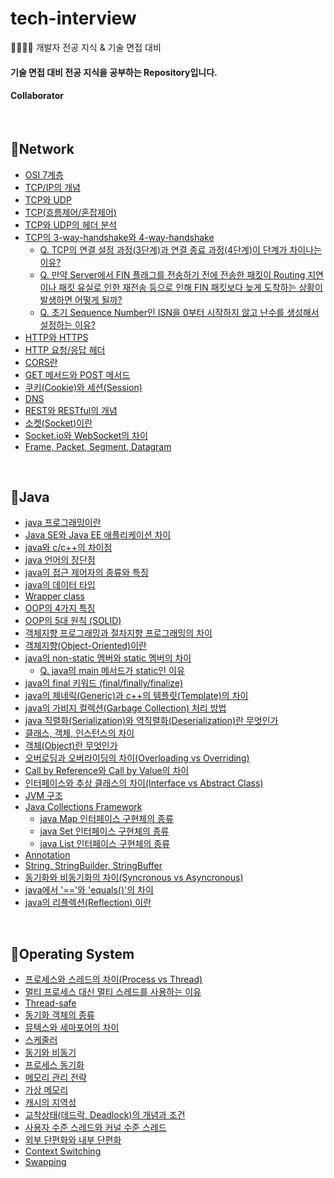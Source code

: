 # tech-interview
👨‍👨‍👧‍👧 개발자 전공 지식 &amp; 기술 면접 대비 

#### 기술 면접 대비 전공 지식을 공부하는 Repository입니다.

#### Collaborator

<br>

## 📌Network

* [OSI 7계층](./Network/Part1.md#OSI-7계층) 
* [TCP/IP의 개념](./Network/Part1.md#TCPIP의-개념)
* [TCP와 UDP](./Network/Part1.md#TCP와-UDP)
* [TCP(흐름제어/혼잡제어)](./Network/Part1.md#TCP흐름제어-혼잡제어)
* [TCP와 UDP의 헤더 분석](./Network/Part1.md#TCP와-UDP의-헤더-분석)
* [TCP의 3-way-handshake와 4-way-handshake](./Network/Part1.md#TCP의-3-way-handshake와-4-way-handshake)
  * [Q. TCP의 연결 설정 과정(3단계)과 연결 종료 과정(4단계)이 단계가 차이나는 이유?]()
  * [Q. 만약 Server에서 FIN 플래그를 전송하기 전에 전송한 패킷이 Routing 지연이나 패킷 유실로 인한 재전송 등으로 인해 FIN 패킷보다 늦게 도착하는 상황이 발생하면 어떻게 될까?]()
  * [Q. 초기 Sequence Number인 ISN을 0부터 시작하지 않고 난수를 생성해서 설정하는 이유?]()
* [HTTP와 HTTPS](./Network/Part2.md#http와-https)
* [HTTP 요청/응답 헤더](./Network/Part2.md#http-요청-응답-헤더)
* [CORS란](./Network/Part2.md#cors란)
* [GET 메서드와 POST 메서드](./Network/Part2.md#get-메서드와-post-메서드)
* [쿠키(Cookie)와 세션(Session)](./Network/Part2.md#쿠키와-세션)
* [DNS](./Network/Part3.md#DNS란)
* [REST와 RESTful의 개념](./Network/Part3.md#REST와-RESTful)
* [소켓(Socket)이란](./Network/Part3.md#Socket이란)
* [Socket.io와 WebSocket의 차이](./Network/Part3.md#양방향-통신)
* [Frame, Packet, Segment, Datagram](./Network/Part3.md#Frame-Packet-Segment-Datagram)

<br>

## 📌Java

* [java 프로그래밍이란](./Java/Part1.md#java-프로그래밍이란)
* [Java SE와 Java EE 애플리케이션 차이](./Java/Part1.md#java-se와-java-ee-애플리케이션-차이)
* [java와 c/c++의 차이점](./Java/Part1.md/#java와-c-c쁠쁠의-차이점)
* [java 언어의 장단점](./Java/Part1.md/#java-언어의-장단점)
* [java의 접근 제어자의 종류와 특징](./Java/Part1.md#java의-접근-제어자의-종류와-특징)
* [java의 데이터 타입](./Java/Part1.md#java의-데이터-타입)
* [Wrapper class](./Java/Part1.md#wrapper-class)
* [OOP의 4가지 특징](./Java/Part2.md#oop의-4가지-특징)
* [OOP의 5대 원칙 (SOLID)](./Java/Part2.md#oop의-5대-원칙)
* [객체지향 프로그래밍과 절차지향 프로그래밍의 차이](#객체지향-프로그래밍과-절차지향-프로그래밍의-차이)
* [객체지향(Object-Oriented)이란](#객체지향이란)
* [java의 non-static 멤버와 static 멤버의 차이](#java의-non-static-멤버와-static-멤버의-차이)
  * [Q. java의 main 메서드가 static인 이유](#java의-main-메서드가-static인-이유)
* [java의 final 키워드 (final/finally/finalize)](#java의-final-키워드)
* [java의 제네릭(Generic)과 c++의 템플릿(Template)의 차이](#java의-제네릭과-c++의-템플릿의-차이)
* [java의 가비지 컬렉션(Garbage Collection) 처리 방법](#java의-가비지-컬렉션-처리-방법)
* [java 직렬화(Serialization)와 역직렬화(Deserialization)란 무엇인가](#java-직렬화와-역직렬화란-무엇인가)
* [클래스, 객체, 인스턴스의 차이](#클래스-객체-인스턴스의-차이)
* [객체(Object)란 무엇인가](#객체란-무엇인가)
* [오버로딩과 오버라이딩의 차이(Overloading vs Overriding)](#오버로딩과-오버라이딩의-차이)
* [Call by Reference와 Call by Value의 차이](#call-by-reference와-call-by-value의-차이)
* [인터페이스와 추상 클래스의 차이(Interface vs Abstract Class)](#인터페이스와-추상-클래스의-차이)
* [JVM 구조](./Java/Part4.md#jvm-구조)
* [Java Collections Framework](./Java/Part4.md#java-collections-framework)
  * [java Map 인터페이스 구현체의 종류](./Java/Part4.md#java-map-인터페이스-구현체의-종류)
  * [java Set 인터페이스 구현체의 종류](./Java/Part4.md#java-set-인터페이스-구현체의-종류)
  * [java List 인터페이스 구현체의 종류](./Java/Part4.md#java-list-인터페이스-구현체의-종류)
* [Annotation](./Java/Part4.md#annotation)
* [String, StringBuilder, StringBuffer](./Java/Part4.md#string-stringbuilder-stringbuffer)
* [동기화와 비동기화의 차이(Syncronous vs Asyncronous)](./Java/Part4.md#동기화와-비동기화의-차이)
* [java에서 '=='와 'equals()'의 차이](./Java/Part4.md#java에서-==와-equals()의-차이)
* [java의 리플렉션(Reflection) 이란](./Java/Part4.md#java의-리플렉션-이란)

<br>

## 📌Operating System

* [프로세스와 스레드의 차이(Process vs Thread)]()
* [멀티 프로세스 대신 멀티 스레드를 사용하는 이유]()
* [Thread-safe]()
* [동기화 객체의 종류]()
* [뮤텍스와 세마포어의 차이]()
* [스케줄러]()
* [동기와 비동기]()
* [프로세스 동기화]()
* [메모리 관리 전략]()
* [가상 메모리]()
* [캐시의 지역성]()
* [교착상태(데드락, Deadlock)의 개념과 조건]()
* [사용자 수준 스레드와 커널 수준 스레드]()
* [외부 단편화와 내부 단편화]()
* [Context Switching]()
* [Swapping]()

<br>
